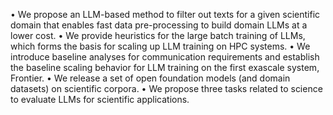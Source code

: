 • We propose an LLM-based method to filter out texts for a
given scientific domain that enables fast data pre-processing
to build domain LLMs at a lower cost.
• We provide heuristics for the large batch training of LLMs,
which forms the basis for scaling up LLM training on HPC
systems.
• We introduce baseline analyses for communication requirements and establish the baseline scaling behavior for LLM
training on the first exascale system, Frontier.
• We release a set of open foundation models (and domain
datasets) on scientific corpora.
• We propose three tasks related to science to evaluate LLMs
for scientific applications.
